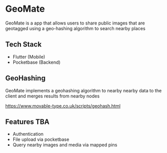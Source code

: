 # GeoMate

GeoMate is a app that allows users to share public images that are geotagged using a geo-hashing algorithm to search nearby places



## Tech Stack

- Flutter (Mobile)
- Pocketbase (Backend)


##  GeoHashing
GeoMate implements a geohashing algorithm to nearby nearby data to the client and merges results from nearby nodes

https://www.movable-type.co.uk/scripts/geohash.html

## Features TBA

- Authentication
- File upload via pocketbase
- Query nearby images and media via mapped pins
